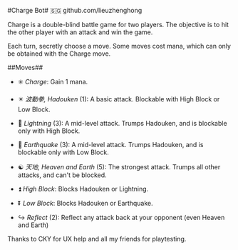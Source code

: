 #Charge Bot#
🇸🇬 github.com/lieuzhenghong

Charge is a double-blind battle game for two players. The objective is to hit
the other player with an attack and win the game.

Each turn, secretly choose a move. Some moves cost mana, which can only be obtained with the Charge move.

##Moves##

* ✳️ *Charge*: Gain 1 mana.


* ✴️ *波動拳, Hadouken* (1): A basic attack. Blockable with High Block or Low Block.
* 🎇 *Lightning* (3): A mid-level attack. Trumps Hadouken, and is blockable only with High Block.
* 🌋 *Earthquake* (3): A mid-level attack. Trumps Hadouken, and is blockable only with Low Block.
* ☯ *天地, Heaven and Earth* (5): The strongest attack. Trumps all other attacks, and can't be blocked.


* ⏫ *High Block*: Blocks Hadouken or Lightning.
* ⏬ *Low Block*: Blocks Hadouken or Earthquake.
* ↪️ *Reflect* (2): Reflect any attack back at your opponent (even Heaven and Earth)

Thanks to CKY for UX help and all my friends for playtesting.